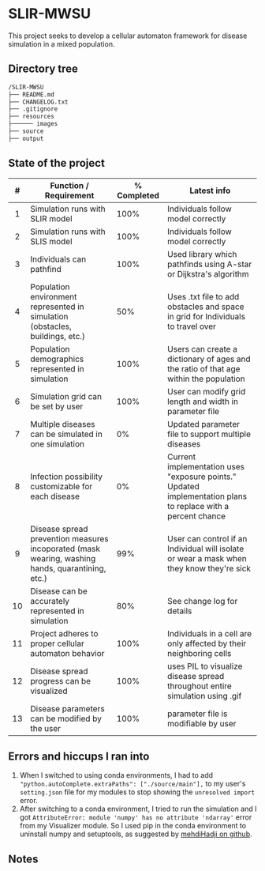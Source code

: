 # SLIR-MWSU

This project seeks to develop a cellular automaton framework for disease simulation in a mixed population.

## Directory tree

```txt
/SLIR-MWSU
├── README.md
├── CHANGELOG.txt
├── .gitignore
├── resources
├────── images
├── source
├── output
```

## State of the project

|   #   | Function / Requirement | % Completed | Latest info |
| :---: | ----------- | ---------------------- | ------- |
|   1   | Simulation runs with SLIR model  | 100% |  Individuals follow model correctly |
|   2   | Simulation runs with SLIS model  | 100% |  Individuals follow model correctly |
|   3   | Individuals can pathfind  | 100% | Used library which pathfinds using A-star or Dijkstra's algorithm |
|   4   | Population environment represented in simulation (obstacles, buildings, etc.)  | 50% | Uses .txt file to add obstacles and space in grid for Individuals to travel over |
|   5   | Population demographics represented in simulation  | 100% | Users can create a dictionary of ages and the ratio of that age within the population |
|   6   | Simulation grid can be set by user | 100% | User can modify grid length and width in parameter file      |
|   7   | Multiple diseases can be simulated in one simulation  | 0% |  Updated parameter file to support multiple diseases     |
|   8   | Infection possibility customizable for each disease  | 0% | Current implementation uses "exposure points." Updated implementation plans to replace with a percent chance |
|   9   | Disease spread prevention measures incoporated (mask wearing, washing hands, quarantining, etc.) | 99% | User can control if an Individual will isolate or wear a mask when they know they're sick |
|   10   | Disease can be accurately represented in simulation | 80% | See change log for details |
|   11   | Project adheres to proper cellular automaton behavior | 100% | Individuals in a cell are only affected by their neighboring cells |
|   12   | Disease spread progress can be visualized | 100% | uses PIL to visualize disease spread throughout entire simulation using .gif |
|   13   | Disease parameters can be modified by the user | 100% | parameter file is modifiable by user |

## Errors and hiccups I ran into

1. When I switched to using conda environments, I had to add `"python.autoComplete.extraPaths": ["./source/main"],` to my user's `setting.json` file for my modules to stop showing the `unresolved import` error.
2. After switching to a conda environment, I tried to run the simulation and I got `AttributeError: module 'numpy' has no attribute 'ndarray'` error from my Visualizer module. So I used pip in the conda environment to uninstall numpy and setuptools, as suggested by [mehdiHadji on github](https://github.com/ipython/ipyparallel/issues/349#issuecomment-449402168).

## Notes
